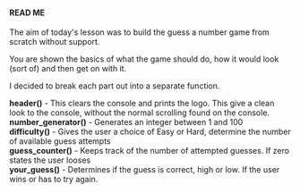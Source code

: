 #### READ ME

The aim of today's lesson was to build the guess a number game from scratch without support.

You are shown the basics of what the game should do, how it would look (sort of) and then get on with it.

I decided to break each part out into a separate function.

**header()** - This clears the console and prints the logo. This give a clean look to the console, without the normal scrolling found on the console.  
 **number_generator()** - Generates an integer between 1 and 100  
 **difficulty()** - Gives the user a choice of Easy or Hard, determine the number of available guess attempts  
 **guess_counter()** - Keeps track of the number of attempted guesses. If zero states the user looses  
 **your_guess()** - Determines if the guess is correct, high or low. If the user wins or has to try again.  